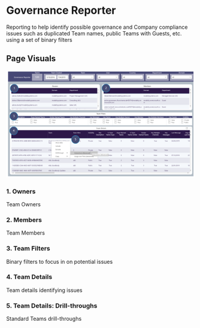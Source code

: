 # Governance Reporter
Reporting to help identify possible governance and Company compliance issues such as duplicated Team names, public Teams with Guests, etc. using a set of binary filters 

## Page Visuals

![GovernanceReporter](images/GovernanceReporter.png)

### 1.	Owners
Team Owners

### 2.	Members
Team Members

### 3.	Team Filters
Binary filters to focus in on potential issues

### 4.	Team Details
Team details identifying issues

### 5.	Team Details: Drill-throughs
Standard Teams drill-throughs
